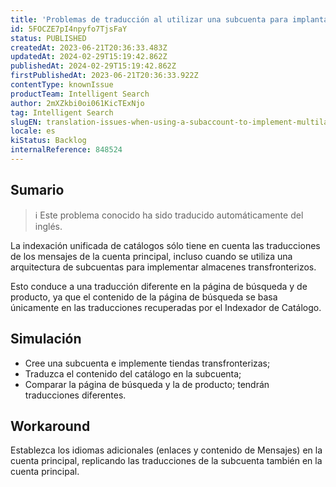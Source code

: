 ```yaml
---
title: 'Problemas de traducción al utilizar una subcuenta para implantar tiendas multilingües'
id: 5FOCZE7pI4npyfo7TjsFaY
status: PUBLISHED
createdAt: 2023-06-21T20:36:33.483Z
updatedAt: 2024-02-29T15:19:42.862Z
publishedAt: 2024-02-29T15:19:42.862Z
firstPublishedAt: 2023-06-21T20:36:33.922Z
contentType: knownIssue
productTeam: Intelligent Search
author: 2mXZkbi0oi061KicTExNjo
tag: Intelligent Search
slugEN: translation-issues-when-using-a-subaccount-to-implement-multilanguage-stores
locale: es
kiStatus: Backlog
internalReference: 848524
---
```


## Sumario

>ℹ️ Este problema conocido ha sido traducido automáticamente del inglés.


La indexación unificada de catálogos sólo tiene en cuenta las traducciones de los mensajes de la cuenta principal, incluso cuando se utiliza una arquitectura de subcuentas para implementar almacenes transfronterizos.

Esto conduce a una traducción diferente en la página de búsqueda y de producto, ya que el contenido de la página de búsqueda se basa únicamente en las traducciones recuperadas por el Indexador de Catálogo.


##

## Simulación



- Cree una subcuenta e implemente tiendas transfronterizas;
- Traduzca el contenido del catálogo en la subcuenta;
- Comparar la página de búsqueda y la de producto; tendrán traducciones diferentes.



## Workaround


Establezca los idiomas adicionales (enlaces y contenido de Mensajes) en la cuenta principal, replicando las traducciones de la subcuenta también en la cuenta principal.




